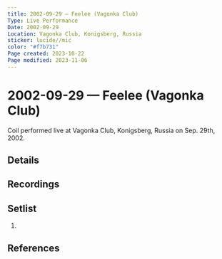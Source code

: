 ```yaml
---
title: 2002-09-29 — Feelee (Vagonka Club)
Type: Live Performance
Date: 2002-09-29
Location: Vagonka Club, Konigsberg, Russia
sticker: lucide//mic
color: "#f7b731"
Page created: 2023-10-22
Page modified: 2023-11-06
---
```


# 2002-09-29 — Feelee (Vagonka Club)

Coil performed live at Vagonka Club, Konigsberg, Russia on Sep. 29th, 2002.

## Details


## Recordings


## Setlist
1.

## References

[^1]: [Entry at Live Coil Archive]()
